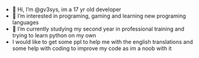 - 👋 Hi, I’m @gv3sys, im a 17 yr old developer
- 👀 I’m interested in programing, gaming and learning new programing languages 
- 🌱 I’m currently studying my second year in professional training and trying to learn python on my own
- I would like to get some ppl to help me with the english translations and some help with coding to improve my code as im a noob with it 
